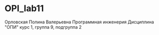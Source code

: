# OPI_lab11
Орловская
Полина
Валерьевна
Программная инженерия
Дисциплина "ОПИ"
курс 1, группа 9, подгруппа 2
